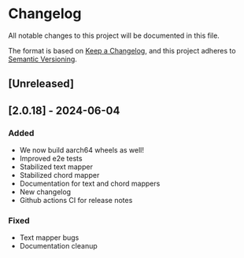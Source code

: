 # Changelog

All notable changes to this project will be documented in this file.

The format is based on [Keep a Changelog](https://keepachangelog.com/en/1.1.0/),
and this project adheres to [Semantic Versioning](https://semver.org/spec/v2.0.0.html).

## [Unreleased]

## [2.0.18] - 2024-06-04

### Added

- We now build aarch64 wheels as well!
- Improved e2e tests
- Stabilized text mapper
- Stabilized chord mapper
- Documentation for text and chord mappers
- New changelog
- Github actions CI for release notes

### Fixed

- Text mapper bugs
- Documentation cleanup
